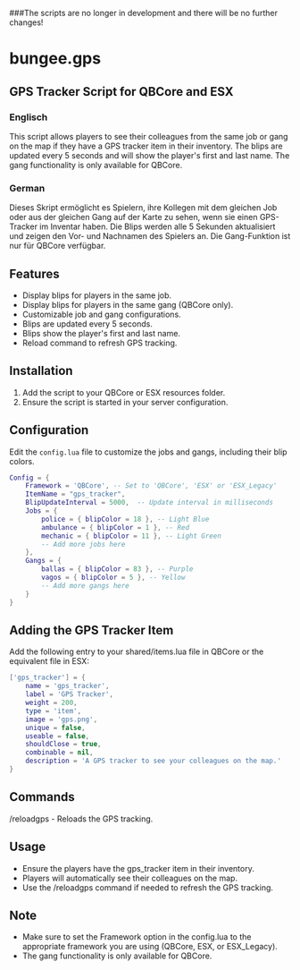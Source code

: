 ###The scripts are no longer in development and there will be no further changes!

# bungee.gps

## GPS Tracker Script for QBCore and ESX

### Englisch
This script allows players to see their colleagues from the same job or gang on the map if they have a GPS tracker item in their inventory. The blips are updated every 5 seconds and will show the player's first and last name. The gang functionality is only available for QBCore.

### German
Dieses Skript ermöglicht es Spielern, ihre Kollegen mit dem gleichen Job oder aus der gleichen Gang auf der Karte zu sehen, wenn sie einen GPS-Tracker im Inventar haben. Die Blips werden alle 5 Sekunden aktualisiert und zeigen den Vor- und Nachnamen des Spielers an. Die Gang-Funktion ist nur für QBCore verfügbar.

## Features
- Display blips for players in the same job.
- Display blips for players in the same gang (QBCore only).
- Customizable job and gang configurations.
- Blips are updated every 5 seconds.
- Blips show the player's first and last name.
- Reload command to refresh GPS tracking.

## Installation
1. Add the script to your QBCore or ESX resources folder.
2. Ensure the script is started in your server configuration.

## Configuration
Edit the `config.lua` file to customize the jobs and gangs, including their blip colors.

```lua
Config = {
    Framework = 'QBCore', -- Set to 'QBCore', 'ESX' or 'ESX_Legacy'
    ItemName = "gps_tracker",
    BlipUpdateInterval = 5000,  -- Update interval in milliseconds
    Jobs = {
        police = { blipColor = 18 }, -- Light Blue
        ambulance = { blipColor = 1 }, -- Red
        mechanic = { blipColor = 11 }, -- Light Green
        -- Add more jobs here
    },
    Gangs = {
        ballas = { blipColor = 83 }, -- Purple
        vagos = { blipColor = 5 }, -- Yellow
        -- Add more gangs here
    }
}
```

## Adding the GPS Tracker Item
Add the following entry to your shared/items.lua file in QBCore or the equivalent file in ESX:

```lua
['gps_tracker'] = {
    name = 'gps_tracker',
    label = 'GPS Tracker',
    weight = 200,
    type = 'item',
    image = 'gps.png',
    unique = false,
    useable = false,
    shouldClose = true,
    combinable = nil,
    description = 'A GPS tracker to see your colleagues on the map.'
}
```

## Commands
/reloadgps - Reloads the GPS tracking.

## Usage
- Ensure the players have the gps_tracker item in their inventory.
- Players will automatically see their colleagues on the map.
- Use the /reloadgps command if needed to refresh the GPS tracking.

## Note
- Make sure to set the Framework option in the config.lua to the appropriate framework you are using (QBCore, ESX, or ESX_Legacy).
- The gang functionality is only available for QBCore.
